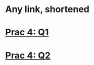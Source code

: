 # Any link, shortened

# [Prac 4: Q1](https://gist.github.com/tttor/9b3e1b9bc56d6c8d8a47d0d0aa354fd2)
# [Prac 4: Q2](https://gist.github.com/tttor/12beb19d63c52a34b02d0606c7ac72cc)
